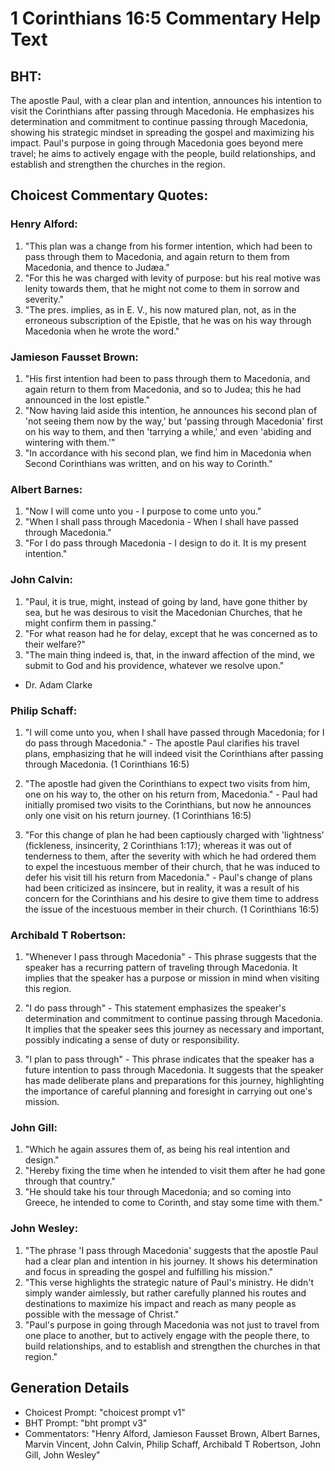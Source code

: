 # 1 Corinthians 16:5 Commentary Help Text

## BHT:
The apostle Paul, with a clear plan and intention, announces his intention to visit the Corinthians after passing through Macedonia. He emphasizes his determination and commitment to continue passing through Macedonia, showing his strategic mindset in spreading the gospel and maximizing his impact. Paul's purpose in going through Macedonia goes beyond mere travel; he aims to actively engage with the people, build relationships, and establish and strengthen the churches in the region.

## Choicest Commentary Quotes:
### Henry Alford:
1. "This plan was a change from his former intention, which had been to pass through them to Macedonia, and again return to them from Macedonia, and thence to Judæa." 
2. "For this he was charged with levity of purpose: but his real motive was lenity towards them, that he might not come to them in sorrow and severity." 
3. "The pres. implies, as in E. V., his now matured plan, not, as in the erroneous subscription of the Epistle, that he was on his way through Macedonia when he wrote the word."

### Jamieson Fausset Brown:
1. "His first intention had been to pass through them to Macedonia, and again return to them from Macedonia, and so to Judea; this he had announced in the lost epistle." 
2. "Now having laid aside this intention, he announces his second plan of 'not seeing them now by the way,' but 'passing through Macedonia' first on his way to them, and then 'tarrying a while,' and even 'abiding and wintering with them.'"
3. "In accordance with his second plan, we find him in Macedonia when Second Corinthians was written, and on his way to Corinth."

### Albert Barnes:
1. "Now I will come unto you - I purpose to come unto you."
2. "When I shall pass through Macedonia - When I shall have passed through Macedonia."
3. "For I do pass through Macedonia - I design to do it. It is my present intention."

### John Calvin:
1. "Paul, it is true, might, instead of going by land, have gone thither by sea, but he was desirous to visit the Macedonian Churches, that he might confirm them in passing."
2. "For what reason had he for delay, except that he was concerned as to their welfare?"
3. "The main thing indeed is, that, in the inward affection of the mind, we submit to God and his providence, whatever we resolve upon."

- Dr. Adam Clarke

### Philip Schaff:
1. "I will come unto you, when I shall have passed through Macedonia; for I do pass through Macedonia." - The apostle Paul clarifies his travel plans, emphasizing that he will indeed visit the Corinthians after passing through Macedonia. (1 Corinthians 16:5)

2. "The apostle had given the Corinthians to expect two visits from him, one on his way to, the other on his return from, Macedonia." - Paul had initially promised two visits to the Corinthians, but now he announces only one visit on his return journey. (1 Corinthians 16:5)

3. "For this change of plan he had been captiously charged with 'lightness' (fickleness, insincerity, 2 Corinthians 1:17); whereas it was out of tenderness to them, after the severity with which he had ordered them to expel the incestuous member of their church, that he was induced to defer his visit till his return from Macedonia." - Paul's change of plans had been criticized as insincere, but in reality, it was a result of his concern for the Corinthians and his desire to give them time to address the issue of the incestuous member in their church. (1 Corinthians 16:5)

### Archibald T Robertson:
1. "Whenever I pass through Macedonia" - This phrase suggests that the speaker has a recurring pattern of traveling through Macedonia. It implies that the speaker has a purpose or mission in mind when visiting this region. 

2. "I do pass through" - This statement emphasizes the speaker's determination and commitment to continue passing through Macedonia. It implies that the speaker sees this journey as necessary and important, possibly indicating a sense of duty or responsibility. 

3. "I plan to pass through" - This phrase indicates that the speaker has a future intention to pass through Macedonia. It suggests that the speaker has made deliberate plans and preparations for this journey, highlighting the importance of careful planning and foresight in carrying out one's mission.

### John Gill:
1. "Which he again assures them of, as being his real intention and design."
2. "Hereby fixing the time when he intended to visit them after he had gone through that country."
3. "He should take his tour through Macedonia; and so coming into Greece, he intended to come to Corinth, and stay some time with them."

### John Wesley:
1. "The phrase 'I pass through Macedonia' suggests that the apostle Paul had a clear plan and intention in his journey. It shows his determination and focus in spreading the gospel and fulfilling his mission."
2. "This verse highlights the strategic nature of Paul's ministry. He didn't simply wander aimlessly, but rather carefully planned his routes and destinations to maximize his impact and reach as many people as possible with the message of Christ."
3. "Paul's purpose in going through Macedonia was not just to travel from one place to another, but to actively engage with the people there, to build relationships, and to establish and strengthen the churches in that region."


## Generation Details
- Choicest Prompt: "choicest prompt v1"
- BHT Prompt: "bht prompt v3"
- Commentators: "Henry Alford, Jamieson Fausset Brown, Albert Barnes, Marvin Vincent, John Calvin, Philip Schaff, Archibald T Robertson, John Gill, John Wesley"
